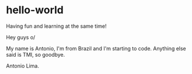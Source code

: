 # hello-world
Having fun and learning at the same time!

Hey guys o/

My name is Antonio, I'm from Brazil and I'm starting to code. Anything else said is TMI, so goodbye.


Antonio Lima.
